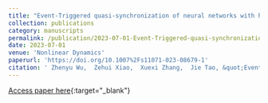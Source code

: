 ```yaml
---
title: "Event-Triggered quasi-synchronization of neural networks with hidden Markov model-based asynchronous target"
collection: publications
category: manuscripts
permalink: /publication/2023-07-01-Event-Triggered-quasi-synchronization-of-neural-networks-with-hidden-Markov-model-based-asynchronous-target
date: 2023-07-01
venue: 'Nonlinear Dynamics'
paperurl: 'https://doi.org/10.1007%2Fs11071-023-08679-1'
citation: ' Zhenyu Wu,  Zehui Xiao,  Xuexi Zhang,  Jie Tao, &quot;Event-Triggered quasi-synchronization of neural networks with hidden Markov model-based asynchronous target.&quot; Nonlinear Dynamics, 2023.'
---
```

[Access paper here](https://doi.org/10.1007%2Fs11071-023-08679-1){:target="_blank"}
